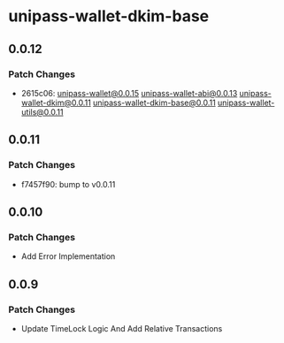 # unipass-wallet-dkim-base

## 0.0.12

### Patch Changes

- 2615c06: unipass-wallet@0.0.15 unipass-wallet-abi@0.0.13 unipass-wallet-dkim@0.0.11 unipass-wallet-dkim-base@0.0.11 unipass-wallet-utils@0.0.11

## 0.0.11

### Patch Changes

- f7457f90: bump to v0.0.11

## 0.0.10

### Patch Changes

- Add Error Implementation

## 0.0.9

### Patch Changes

- Update TimeLock Logic And Add Relative Transactions
